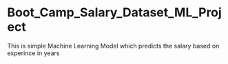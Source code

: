 # Boot_Camp_Salary_Dataset_ML_Project
This is simple Machine Learning Model which predicts the salary based on experince in years

